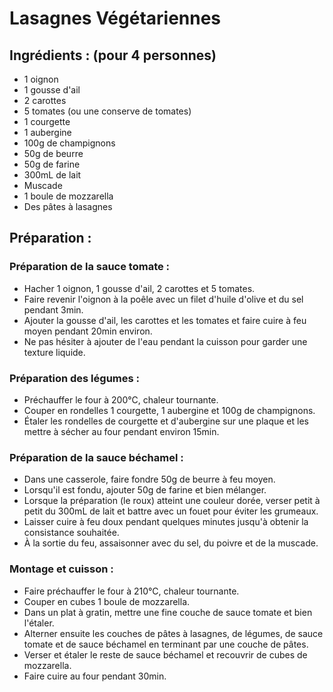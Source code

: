 # Lasagnes Végétariennes

## Ingrédients : (pour 4 personnes)
* 1 oignon
* 1 gousse d'ail
* 2 carottes
* 5 tomates (ou une conserve de tomates)
* 1 courgette
* 1 aubergine
* 100g de champignons
* 50g de beurre
* 50g de farine
* 300mL de lait
* Muscade
* 1 boule de mozzarella
* Des pâtes à lasagnes

## Préparation :
### Préparation de la sauce tomate :
* Hacher 1 oignon, 1 gousse d'ail, 2 carottes et 5 tomates.
* Faire revenir l'oignon à la poêle avec un filet d'huile d'olive et du sel pendant 3min.
* Ajouter la gousse d'ail, les carottes et les tomates et faire cuire à feu moyen pendant 20min environ.
* Ne pas hésiter à ajouter de l'eau pendant la cuisson pour garder une texture liquide.

### Préparation des légumes :
* Préchauffer le four à 200°C, chaleur tournante.
* Couper en rondelles 1 courgette, 1 aubergine et 100g de champignons.
* Étaler les rondelles de courgette et d'aubergine sur une plaque et les mettre à sécher au four pendant environ 15min.

### Préparation de la sauce béchamel :
* Dans une casserole, faire fondre 50g de beurre à feu moyen.
* Lorsqu'il est fondu, ajouter 50g de farine et bien mélanger.
* Lorsque la préparation (le roux) atteint une couleur dorée, verser petit à petit du 300mL de lait et battre avec un fouet pour éviter les grumeaux.
* Laisser cuire à feu doux pendant quelques minutes jusqu'à obtenir la consistance souhaitée.
* À la sortie du feu, assaisonner avec du sel, du poivre et de la muscade.

### Montage et cuisson :
* Faire préchauffer le four à 210°C, chaleur tournante.
* Couper en cubes 1 boule de mozzarella.
* Dans un plat à gratin, mettre une fine couche de sauce tomate et bien l'étaler.
* Alterner ensuite les couches de pâtes à lasagnes, de légumes, de sauce tomate et de sauce béchamel en terminant par une couche de pâtes.
* Verser et étaler le reste de sauce béchamel et recouvrir de cubes de mozzarella.
* Faire cuire au four pendant 30min.